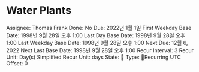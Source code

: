 # Water Plants

Assignee: Thomas Frank
Done: No
Due: 2022년 1월 1일
First Weekday Base Date: 1998년 9월 28일 오후 1:00
Last Day Base Date: 1998년 9월 28일 오후 1:00
Last Weekday Base Date: 1998년 9월 28일 오후 1:00
Next Due: 12월 6, 2022
Next Last Base Date: 1998년 9월 28일 오후 1:00
Recur Interval: 3
Recur Unit: Day(s)
Simplified Recur Unit: days
State: 🔴
Type: 🔄Recurring
UTC Offset: 0
